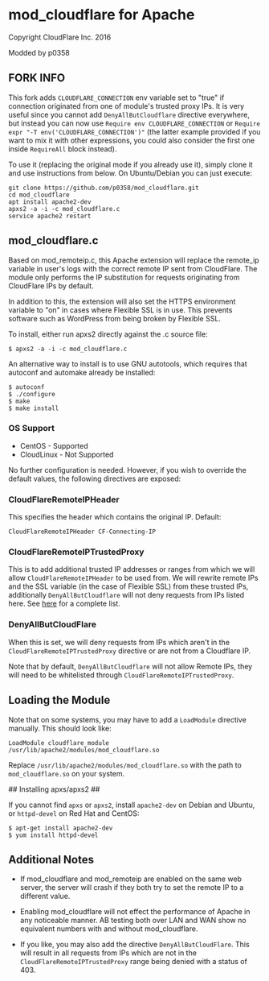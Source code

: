 # mod_cloudflare for Apache #
Copyright CloudFlare Inc. 2016

Modded by p0358

## FORK INFO ##

This fork adds `CLOUDFLARE_CONNECTION` env variable set to "true" if connection originated from one of module's trusted proxy IPs. It is very useful since you cannot add `DenyAllButCloudflare` directive everywhere, but instead you can now use `Require env CLOUDFLARE_CONNECTION` or `Require expr "-T env('CLOUDFLARE_CONNECTION')"` (the latter example provided if you want to mix it with other expressions, you could also consider the first one inside `RequireAll` block instead).

To use it (replacing the original mode if you already use it), simply clone it and use instructions from below. On Ubuntu/Debian you can just execute:

    git clone https://github.com/p0358/mod_cloudflare.git
    cd mod_cloudflare
    apt install apache2-dev
    apxs2 -a -i -c mod_cloudflare.c
    service apache2 restart


## mod_cloudflare.c ##

Based on mod_remoteip.c, this Apache extension will replace the remote_ip variable in user's logs with the correct remote IP sent from CloudFlare. The module only performs the IP substitution for requests originating from CloudFlare IPs by default.

In addition to this, the extension will also set the HTTPS environment variable to "on" in cases where Flexible SSL is in use. This prevents software such as WordPress from being broken by Flexible SSL.

To install, either run apxs2 directly against the .c source file:

    $ apxs2 -a -i -c mod_cloudflare.c

An alternative way to install is to use GNU autotools, which requires that autoconf and automake already be installed:

    $ autoconf
    $ ./configure
    $ make
    $ make install
    
### OS Support ###

- CentOS - Supported
- CloudLinux - Not Supported

No further configuration is needed. However, if you wish to override the default values, the following directives are exposed:

### CloudFlareRemoteIPHeader ###

This specifies the header which contains the original IP. Default:

    CloudFlareRemoteIPHeader CF-Connecting-IP

### CloudFlareRemoteIPTrustedProxy ###

This is to add additional trusted IP addresses or ranges from which we will allow `CloudFlareRemoteIPHeader` to be used from. We will rewrite remote IPs and the SSL variable (in the case of Flexible SSL) from these trusted IPs, additionally `DenyAllButCloudflare` will not deny requests from IPs listed here. See [here][1] for a complete list.

### DenyAllButCloudFlare ###

When this is set, we will deny requests from IPs which aren't in the `CloudFlareRemoteIPTrustedProxy` directive or are not from a Cloudflare IP.

Note that by default, `DenyAllButCloudflare` will not allow Remote IPs, they will need to be whitelisted through `CloudFlareRemoteIPTrustedProxy`.

## Loading the Module ##

Note that on some systems, you may have to add a `LoadModule` directive manually. This should look like:

    LoadModule cloudflare_module /usr/lib/apache2/modules/mod_cloudflare.so

Replace `/usr/lib/apache2/modules/mod_cloudflare.so` with the path to `mod_cloudflare.so` on your system.

## Installing apxs/apxs2 ##

If you cannot find `apxs` or `apxs2`, install `apache2-dev` on Debian and Ubuntu, or `httpd-devel` on Red Hat and CentOS:

    $ apt-get install apache2-dev
    $ yum install httpd-devel

## Additional Notes ##

- If mod\_cloudflare and mod\_remoteip are enabled on the same web server, the server will crash if they both try to set the remote IP to a different value.
- Enabling mod\_cloudflare will not effect the performance of Apache in any noticeable manner. AB testing both over LAN and WAN show no equivalent numbers with and without mod\_cloudflare.
- If you like, you may also add the directive `DenyAllButCloudFlare`. This will result in all requests from IPs which are not in the `CloudFlareRemoteIPTrustedProxy` range being denied with a status of 403.

  [1]: https://www.cloudflare.com/ips
